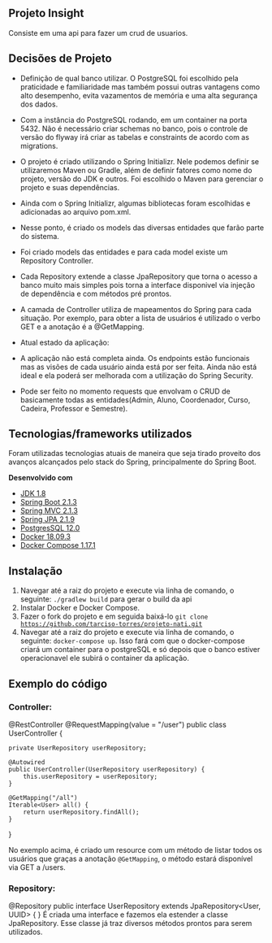 ## Projeto Insight

Consiste em uma api para fazer um crud de usuarios.

## Decisões de Projeto

- Definição de qual banco utilizar. O PostgreSQL foi escolhido pela praticidade e familiaridade mas também possui outras vantagens como alto desempenho, evita vazamentos de memória e uma alta segurança dos dados.
- Com a instância do PostgreSQL rodando, em um container na porta 5432. Não é necessário criar schemas no banco, pois o controle de versão do flyway irá criar as tabelas e constraints de acordo com as migrations.
- O projeto é criado utilizando o Spring Initializr. Nele podemos definir se utilizaremos Maven ou Gradle, além de definir fatores como nome do projeto, versão do JDK e outros. Foi escolhido o Maven para gerenciar o projeto e suas dependências.
- Ainda com o Spring Initializr, algumas bibliotecas foram escolhidas e adicionadas ao arquivo pom.xml. 
- Nesse ponto, é criado os models das diversas entidades que farão parte do sistema.
- Foi criado models das entidades e para cada model existe um Repository Controller.
- Cada Repository extende a classe JpaRepository que torna o acesso a banco muito mais simples pois torna a interface disponivel via injeção de dependência e com métodos pré prontos.
- A camada de Controller utiliza de mapeamentos do Spring para cada situação. Por exemplo, para obter a lista de usuários é utilizado o verbo GET e a anotação é a @GetMapping.

- Atual estado da aplicação:
- A aplicação não está completa ainda. Os endpoints estão funcionais mas as visões de cada usuário ainda está por ser feita. Ainda não está ideal e ela poderá ser melhorada com a utilização do Spring Security.
- Pode ser feito no momento requests que envolvam o CRUD de basicamente todas as entidades(Admin, Aluno, Coordenador, Curso, Cadeira, Professor e Semestre).
 

## Tecnologias/frameworks utilizados
Foram utilizadas tecnologias atuais de maneira que seja tirado proveito dos avanços alcançados pelo stack do Spring, principalmente do Spring Boot.

<b>Desenvolvido com</b>
- [JDK 1.8](https://docs.oracle.com/javase/8/docs/api/)
- [Spring Boot 2.1.3](http://spring.io/projects/spring-boot)
- [Spring MVC 2.1.3](http://spring.io/projects/spring-boot)
- [Spring JPA 2.1.9](http://spring.io/projects/spring-data-jpa)
- [PostgresSQL 12.0](https://www.postgresql.org/docs/12/release-12.html)
- [Docker 18.09.3](https://www.docker.com)
- [Docker Compose 1.17.1](https://www.docker.com)

## Instalação
1.  Navegar até a raiz do projeto e execute via linha de comando, o seguinte: <code>./gradlew build</code> para gerar o build da api
1. Instalar Docker e Docker Compose.
2. Fazer o fork do projeto e em seguida baixá-lo <code>git clone https://github.com/tarciso-torres/projeto-nati.git</code>
3. Navegar até a raiz do projeto e execute via linha de comando, o seguinte: <code>docker-compose up</code>. Isso fará com que o docker-compose criará um container para o postgreSQL e só depois que o banco estiver operacionavel ele subirá o container da aplicação.

## Exemplo do código

### Controller:
      
@RestController
@RequestMapping(value = "/user")
public class UserController {

    private UserRepository userRepository;

    @Autowired
    public UserController(UserRepository userRepository) {
        this.userRepository = userRepository;
    }

    @GetMapping("/all")
    Iterable<User> all() {
        return userRepository.findAll();
    }
}

No exemplo acima, é criado um resource com um método de listar todos os usuários que graças a anotação <code>@GetMapping</code>, o método estará disponível via GET a /users.

### Repository:

@Repository
public interface UserRepository extends JpaRepository<User, UUID> {
}
É criada uma interface e fazemos ela estender a classe JpaRepository. Esse classe já traz diversos métodos prontos para serem utilizados.
